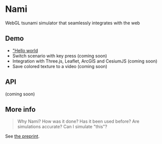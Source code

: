 # Nami

WebGL tsunami simulator that seamlessly integrates with the web

## Demo 
* ["Hello world](codepen.io/jgalazm/pen/MRaWVL)
* Switch scenario with key press (coming soon)
* Integration with Three.js, Leaflet, ArcGIS and CesiumJS (coming soon)
* Save colored texture to a video (coming soon)

## API
(coming soon)

## More info
> Why Nami?
> How was it done? 
> Has it been used before? 
> Are simulations accurate? 
> Can I simulate "this"?


See [the preprint](hal.inria.fr/hal-02112763).